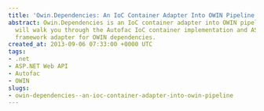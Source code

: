 ```yaml
---
title: 'Owin.Dependencies: An IoC Container Adapter Into OWIN Pipeline'
abstract: Owin.Dependencies is an IoC container adapter into OWIN pipeline. This post
  will walk you through the Autofac IoC container implementation and ASP.NET Web API
  framework adapter for OWIN dependencies.
created_at: 2013-09-06 07:33:00 +0000 UTC
tags:
- .net
- ASP.NET Web API
- Autofac
- OWIN
slugs:
- owin-dependencies--an-ioc-container-adapter-into-owin-pipeline
---
```


